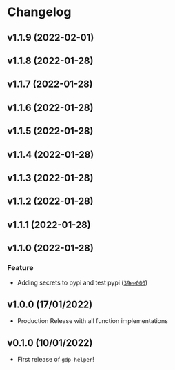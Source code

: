 # Changelog

<!--next-version-placeholder-->

## v1.1.9 (2022-02-01)


## v1.1.8 (2022-01-28)


## v1.1.7 (2022-01-28)


## v1.1.6 (2022-01-28)


## v1.1.5 (2022-01-28)


## v1.1.4 (2022-01-28)


## v1.1.3 (2022-01-28)


## v1.1.2 (2022-01-28)


## v1.1.1 (2022-01-28)


## v1.1.0 (2022-01-28)
### Feature
* Adding secrets to pypi and test pypi ([`39ee000`](https://github.com/UBC-MDS/gdphelper/commit/39ee0006d9f1a42e1fb67d40332ff0d98287591c))

## v1.0.0 (17/01/2022)

- Production Release with all function implementations

## v0.1.0 (10/01/2022)

- First release of `gdp-helper`!
